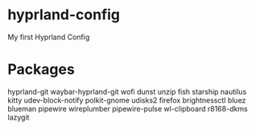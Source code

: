 # hyprland-config
My first Hyprland Config

# Packages
hyprland-git waybar-hyprland-git wofi dunst unzip fish starship nautilus kitty udev-block-notify polkit-gnome udisks2 firefox brightnessctl bluez blueman pipewire wireplumber pipewire-pulse wl-clipboard r8168-dkms lazygit